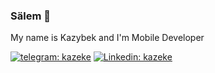 ### Sälem 👋

My name is Kazybek and I'm Mobile Developer



[![telegram: kazeke](https://img.shields.io/badge/-kazeke-blue?style=flat-square&logo=telegram&logoColor=white&link=https://t.me/kzhapparkulov)](https://t.me/kzhapparkulov)
[![Linkedin: kazeke](https://img.shields.io/badge/-kazeke-blue?style=flat-square&logo=Linkedin&logoColor=white&link=https://www.linkedin.com/in/kazybek-zhapparkulov/)](https://www.linkedin.com/in/kazybek-zhapparkulov/)

<!--
**kazekehub/kazekehub** is a ✨ _special_ ✨ repository because its `README.md` (this file) appears on your GitHub profile.

Here are some ideas to get you started:

- 🔭 I’m currently working on ...
- 🌱 I’m currently learning ...
- 👯 I’m looking to collaborate on ...
- 🤔 I’m looking for help with ...
- 💬 Ask me about ...
- 📫 How to reach me: ...
- 😄 Pronouns: ...
- ⚡ Fun fact: ...
-->
